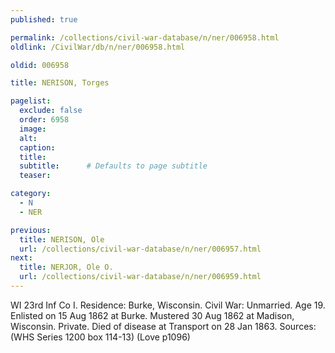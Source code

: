 ```yaml
---
published: true

permalink: /collections/civil-war-database/n/ner/006958.html
oldlink: /CivilWar/db/n/ner/006958.html

oldid: 006958

title: NERISON, Torges

pagelist:
  exclude: false
  order: 6958
  image: 
  alt:
  caption:
  title:
  subtitle:      # Defaults to page subtitle
  teaser:

category: 
  - N 
  - NER

previous:
  title: NERISON, Ole
  url: /collections/civil-war-database/n/ner/006957.html  
next:
  title: NERJOR, Ole O.
  url: /collections/civil-war-database/n/ner/006959.html   
---
```

WI 23rd Inf Co I. Residence: Burke, Wisconsin. Civil War: Unmarried. Age 19. Enlisted on 15 Aug 1862 at Burke. Mustered 30 Aug 1862 at Madison, Wisconsin. Private. Died of disease at Transport on 28 Jan 1863. Sources: (WHS Series 1200 box 114-13) (Love p1096)